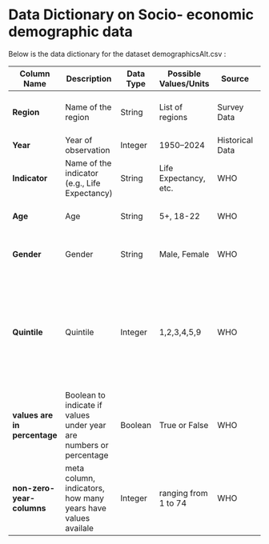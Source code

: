 # Data Dictionary on Socio- economic demographic data 

Below is the data dictionary for the dataset demographicsAlt.csv : 

| **Column Name** | **Description**                              | **Data Type** | **Possible Values/Units** | **Source**     | **Remarks**                             |
|-----------------|----------------------------------------------|---------------|---------------------------|----------------|-----------------------------------------|
| **Region**      | Name of the region                           | String        | List of regions           | Survey Data    | May contain missing values              |
| **Year**        | Year of observation                          | Integer       | 1950–2024                 | Historical Data| No missing values                      |
| **Indicator**   | Name of the indicator (e.g., Life Expectancy)| String        | Life Expectancy, etc.     | WHO            |                                         |
| **Age**  | Age                      | String         | 5+, 18-22                     | WHO            | Range of Ages in the indicator  |
| **Gender**  | Gender                      | String         | Male, Female                     | WHO            | Gender, if specificed in the indicator |
| **Quintile**  | Quintile                   | Integer | 1,2,3,4,5,9 | WHO | Population grouping into 5 quntiles, 1 being poorest, 5, being richest, 9 means quantile not defined |
| **values are in percentage**  | Boolean to indicate if values under year are numbers or percentage | Boolean | True  or False | WHO | True means values are in percentage, False means is a number |
| **non-zero-year-columns**  | meta column, indicators, how many years have values availale | Integer | ranging from 1 to 74 | WHO | Count of the years for which indictor values are available |
